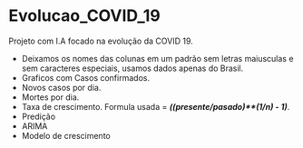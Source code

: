 # Evolucao_COVID_19

Projeto com I.A focado na evolução da COVID 19. <br>
<ul>
    <li>Deixamos os nomes das colunas em um padrão sem letras maiusculas e sem caracteres especiais, usamos dados apenas do Brasil.</li>
    <li>Graficos com Casos confirmados.</li>
    <li>Novos casos por dia.</li>
    <li>Mortes por dia.</li>
    <li>Taxa de crescimento. Formula usada = <em><strong>((presente/pasado)**(1/n) - 1)</strong></em>.</li>
    <li>Predição</li>
    <li>ARIMA</li>
    <li>Modelo de crescimento</li>
</ul>

